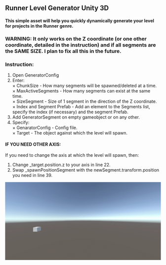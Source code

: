 ﻿## Runner Level Generator Unity 3D
#### This simple asset will help you quickly dynamically generate your level for projects in the Runner genre.

### WARNING: It only works on the Z coordinate (or one other coordinate, detailed in the instruction) and if all segments are the SAME SIZE. I plan to fix all this in the future.

### Instruction: 

1. Open GeneratorConfig
2. Enter:<br>
× ChunkSize - How many segments will be spawned/deleted at a time.<br>
× MaxActiveSegments - How many segments can exist at the same time.<br>
× SizeSegment - Size of 1 segment in the direction of the Z coordinate.<br>
× Index and Segment Prefab - Add an element to the Segments list, specify the index (if necessary) and the segment Prefab.<br>
3. Add GeneratorSegment on empty gameobject or on any other.
4. Specify:<br>
× GenaratorConfig - Config file.<br>
× Target - The object against which the level will spawn.<br>

#### IF YOU NEED OTHER AXIS:
If you need to change the axis at which the level will spawn, then: 
1. Change _target.position.z to your axis in line 22.
2. Swap _spawnPositionSegment with the newSegment.transform.position you need in line 39.

![Gif](https://github.com/nohatler/Runner-Level-Generator-Unity-3D/blob/main/Assets/Demo/RunnerGeneratorLevel.gif?raw=true)